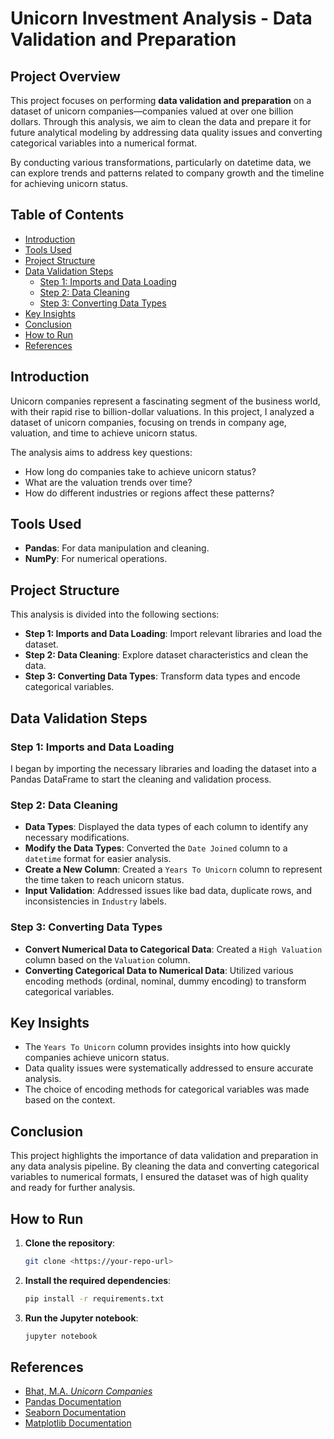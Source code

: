 # Unicorn Investment Analysis - Data Validation and Preparation

## Project Overview

This project focuses on performing **data validation and preparation** on a dataset of unicorn companies—companies valued at over one billion dollars. Through this analysis, we aim to clean the data and prepare it for future analytical modeling by addressing data quality issues and converting categorical variables into a numerical format.

By conducting various transformations, particularly on datetime data, we can explore trends and patterns related to company growth and the timeline for achieving unicorn status.

## Table of Contents

- [Introduction](#introduction)
- [Tools Used](#tools-used)
- [Project Structure](#project-structure)
- [Data Validation Steps](#data-validation-steps)
  - [Step 1: Imports and Data Loading](#step-1-imports-and-data-loading)
  - [Step 2: Data Cleaning](#step-2-data-cleaning)
  - [Step 3: Converting Data Types](#step-3-converting-data-types)
- [Key Insights](#key-insights)
- [Conclusion](#conclusion)
- [How to Run](#how-to-run)
- [References](#references)

## Introduction

Unicorn companies represent a fascinating segment of the business world, with their rapid rise to billion-dollar valuations. In this project, I analyzed a dataset of unicorn companies, focusing on trends in company age, valuation, and time to achieve unicorn status.

The analysis aims to address key questions:

- How long do companies take to achieve unicorn status?
- What are the valuation trends over time?
- How do different industries or regions affect these patterns?

## Tools Used

- **Pandas**: For data manipulation and cleaning.
- **NumPy**: For numerical operations.

## Project Structure

This analysis is divided into the following sections:

- **Step 1: Imports and Data Loading**: Import relevant libraries and load the dataset.
- **Step 2: Data Cleaning**: Explore dataset characteristics and clean the data.
- **Step 3: Converting Data Types**: Transform data types and encode categorical variables.

## Data Validation Steps

### Step 1: Imports and Data Loading

I began by importing the necessary libraries and loading the dataset into a Pandas DataFrame to start the cleaning and validation process.

### Step 2: Data Cleaning

- **Data Types**: Displayed the data types of each column to identify any necessary modifications.
- **Modify the Data Types**: Converted the `Date Joined` column to a `datetime` format for easier analysis.
- **Create a New Column**: Created a `Years To Unicorn` column to represent the time taken to reach unicorn status.
- **Input Validation**: Addressed issues like bad data, duplicate rows, and inconsistencies in `Industry` labels.

### Step 3: Converting Data Types

- **Convert Numerical Data to Categorical Data**: Created a `High Valuation` column based on the `Valuation` column.
- **Converting Categorical Data to Numerical Data**: Utilized various encoding methods (ordinal, nominal, dummy encoding) to transform categorical variables.

## Key Insights

- The `Years To Unicorn` column provides insights into how quickly companies achieve unicorn status.
- Data quality issues were systematically addressed to ensure accurate analysis.
- The choice of encoding methods for categorical variables was made based on the context.

## Conclusion

This project highlights the importance of data validation and preparation in any data analysis pipeline. By cleaning the data and converting categorical variables to numerical formats, I ensured the dataset was of high quality and ready for further analysis.

## How to Run

1. **Clone the repository**:

    ```bash
    git clone <https://your-repo-url>
    ```

2. **Install the required dependencies**:

    ```bash
    pip install -r requirements.txt
    ```

3. **Run the Jupyter notebook**:

    ```bash
    jupyter notebook
    ```

## References

- [Bhat, M.A. *Unicorn Companies*](https://www.kaggle.com/datasets/mysarahmadbhat/unicorn-companies)
- [Pandas Documentation](https://pandas.pydata.org/)
- [Seaborn Documentation](https://seaborn.pydata.org/)
- [Matplotlib Documentation](https://matplotlib.org/)

